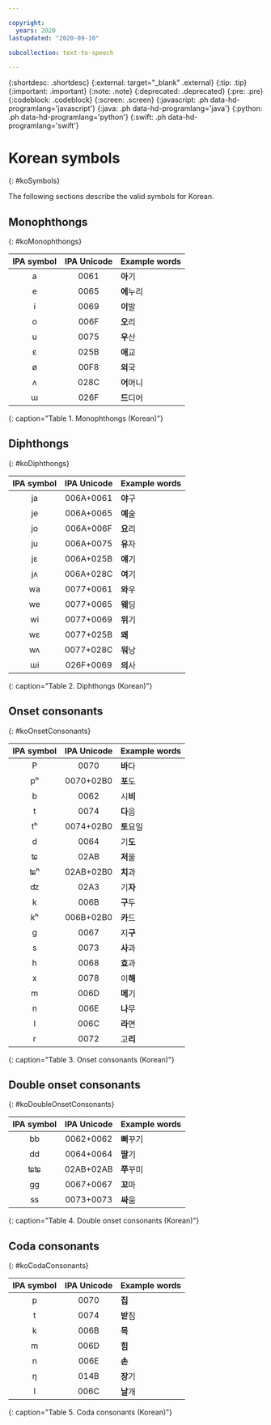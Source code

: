 ```yaml
---

copyright:
  years: 2020
lastupdated: "2020-09-10"

subcollection: text-to-speech

---
```


{:shortdesc: .shortdesc}
{:external: target="_blank" .external}
{:tip: .tip}
{:important: .important}
{:note: .note}
{:deprecated: .deprecated}
{:pre: .pre}
{:codeblock: .codeblock}
{:screen: .screen}
{:javascript: .ph data-hd-programlang='javascript'}
{:java: .ph data-hd-programlang='java'}
{:python: .ph data-hd-programlang='python'}
{:swift: .ph data-hd-programlang='swift'}

# Korean symbols
{: #koSymbols}

The following sections describe the valid symbols for Korean.

## Monophthongs
{: #koMonophthongs}

| IPA symbol | IPA Unicode | Example words |
|:----------:|:-----------:|---------------|
| a | 0061 | **&#50500;**&#44592; |
| e | 0065 | **&#50640;**&#45572;&#47532; |
| i | 0069 | **&#51060;**&#48156; |
| o | 006F | **&#50724;**&#47532; |
| u | 0075 | **&#50864;**&#49328; |
| &#603; | 025B | **&#50528;**&#44368; |
| &#248; | 00F8 | **&#50808;**&#44397; |
| &#652; | 028C | **&#50612;**&#47672;&#45768; |
| &#623; | 026F | **&#46300;**&#46356;&#50612; |
{: caption="Table 1. Monophthongs (Korean)"}

## Diphthongs
{: #koDiphthongs}

| IPA symbol | IPA Unicode | Example words |
|:----------:|:-----------:|---------------|
| ja | 006A+0061 | **&#50556;**&#44396; |
| je | 006A+0065 | **&#50696;**&#49696; |
| jo | 006A+006F | **&#50836;**&#47532; |
| ju | 006A+0075 | **&#50976;**&#51088; |
| j&#603; | 006A+025B | **&#50584;**&#44592; |
| j&#652; | 006A+028C | **&#50668;**&#44592; |
| wa | 0077+0061 | **&#50752;**&#50864; |
| we | 0077+0065 | **&#50920;**&#46377; |
| wi | 0077+0069 | **&#50948;**&#44592; |
| w&#603; | 0077+025B | **&#50780;** |
| w&#652; | 0077+028C | **&#50892;**&#45229; |
| &#623;i | 026F+0069 | **&#51032;**&#49324; |
{: caption="Table 2. Diphthongs (Korean)"}

## Onset consonants
{: #koOnsetConsonants}

| IPA symbol | IPA Unicode | Example words |
|:----------:|:-----------:|---------------|
| P | 0070 | **&#48148;**&#45796; |
| &#112;&#688; | 0070+02B0 | **&#54252;**&#46020; |
| b | 0062 | &#49884;**&#48708;** |
| t | 0074 | **&#45796;**&#51020; |
| &#116;&#688; | 0074+02B0 | **&#53664;**&#50836;&#51068; |
| d | 0064 | &#44592;**&#46020;** |
| &#680; | 02AB | **&#51200;**&#50872; |
| &#680;&#688; | 02AB+02B0 | **&#52824;**&#44284; |
| &#675; | 02A3 | &#44592;**&#51088;** |
| k | 006B | **&#44396;**&#46160; |
| &#107;&#688; | 006B+02B0 | **&#52852;**&#46300; |
| g | 0067 | &#51648;**&#44396;** |
| s | 0073 | **&#49324;**&#44284; |
| h | 0068 | **&#54952;**&#44284; |
| x | 0078 | &#51060;**&#54644;** |
| m | 006D | **&#47700;**&#44592; |
| n | 006E | **&#45208;**&#47924; |
| l | 006C | **&#46972;**&#47732; |
| r | 0072 | &#44256;**&#47532;** |
{: caption="Table 3. Onset consonants (Korean)"}

## Double onset consonants
{: #koDoubleOnsetConsonants}

| IPA symbol | IPA Unicode | Example words |
|:----------:|:-----------:|---------------|
| bb | 0062+0062 | **&#48848;**&#44984;&#44592; |
| dd | 0064+0064 | **&#46392;**&#44592; |
| &#680;&#680; | 02AB+02AB | **&#52040;**&#44984;&#48120; |
| gg | 0067+0067 | **&#44844;**&#47560; |
| ss | 0073+0073 | **&#49912;**&#50880; |
{: caption="Table 4. Double onset consonants (Korean)"}

## Coda consonants
{: #koCodaConsonants}

| IPA symbol | IPA Unicode | Example words |
|:----------:|:-----------:|---------------|
| p | 0070 | **&#51665;** |
| t | 0074 | **&#48155;**&#52840; |
| k | 006B | **&#47785;** |
| m | 006D | **&#55192;** |
| n | 006E | **&#49552;** |
| &#331; | 014B | **&#51109;**&#44592; |
| l | 006C | **&#45216;**&#44060; |
{: caption="Table 5. Coda consonants (Korean)"}

